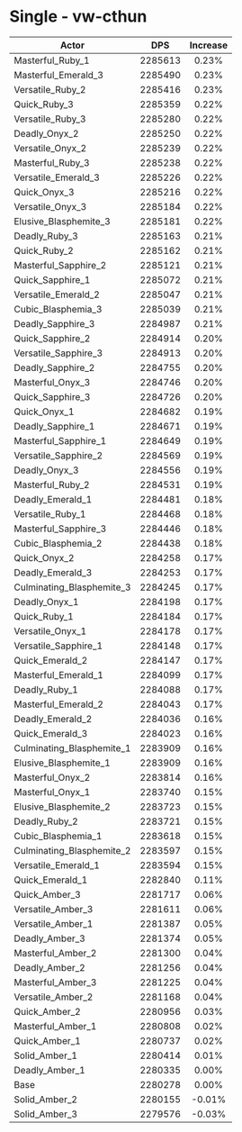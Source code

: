 # Single - vw-cthun
| Actor | DPS | Increase |
|---|:---:|:---:|
|Masterful_Ruby_1|2285613|0.23%|
|Masterful_Emerald_3|2285490|0.23%|
|Versatile_Ruby_2|2285416|0.23%|
|Quick_Ruby_3|2285359|0.22%|
|Versatile_Ruby_3|2285280|0.22%|
|Deadly_Onyx_2|2285250|0.22%|
|Versatile_Onyx_2|2285239|0.22%|
|Masterful_Ruby_3|2285238|0.22%|
|Versatile_Emerald_3|2285226|0.22%|
|Quick_Onyx_3|2285216|0.22%|
|Versatile_Onyx_3|2285184|0.22%|
|Elusive_Blasphemite_3|2285181|0.22%|
|Deadly_Ruby_3|2285163|0.21%|
|Quick_Ruby_2|2285162|0.21%|
|Masterful_Sapphire_2|2285121|0.21%|
|Quick_Sapphire_1|2285072|0.21%|
|Versatile_Emerald_2|2285047|0.21%|
|Cubic_Blasphemia_3|2285039|0.21%|
|Deadly_Sapphire_3|2284987|0.21%|
|Quick_Sapphire_2|2284914|0.20%|
|Versatile_Sapphire_3|2284913|0.20%|
|Deadly_Sapphire_2|2284755|0.20%|
|Masterful_Onyx_3|2284746|0.20%|
|Quick_Sapphire_3|2284726|0.20%|
|Quick_Onyx_1|2284682|0.19%|
|Deadly_Sapphire_1|2284671|0.19%|
|Masterful_Sapphire_1|2284649|0.19%|
|Versatile_Sapphire_2|2284569|0.19%|
|Deadly_Onyx_3|2284556|0.19%|
|Masterful_Ruby_2|2284531|0.19%|
|Deadly_Emerald_1|2284481|0.18%|
|Versatile_Ruby_1|2284468|0.18%|
|Masterful_Sapphire_3|2284446|0.18%|
|Cubic_Blasphemia_2|2284438|0.18%|
|Quick_Onyx_2|2284258|0.17%|
|Deadly_Emerald_3|2284253|0.17%|
|Culminating_Blasphemite_3|2284245|0.17%|
|Deadly_Onyx_1|2284198|0.17%|
|Quick_Ruby_1|2284184|0.17%|
|Versatile_Onyx_1|2284178|0.17%|
|Versatile_Sapphire_1|2284148|0.17%|
|Quick_Emerald_2|2284147|0.17%|
|Masterful_Emerald_1|2284099|0.17%|
|Deadly_Ruby_1|2284088|0.17%|
|Masterful_Emerald_2|2284043|0.17%|
|Deadly_Emerald_2|2284036|0.16%|
|Quick_Emerald_3|2284023|0.16%|
|Culminating_Blasphemite_1|2283909|0.16%|
|Elusive_Blasphemite_1|2283909|0.16%|
|Masterful_Onyx_2|2283814|0.16%|
|Masterful_Onyx_1|2283740|0.15%|
|Elusive_Blasphemite_2|2283723|0.15%|
|Deadly_Ruby_2|2283721|0.15%|
|Cubic_Blasphemia_1|2283618|0.15%|
|Culminating_Blasphemite_2|2283597|0.15%|
|Versatile_Emerald_1|2283594|0.15%|
|Quick_Emerald_1|2282840|0.11%|
|Quick_Amber_3|2281717|0.06%|
|Versatile_Amber_3|2281611|0.06%|
|Versatile_Amber_1|2281387|0.05%|
|Deadly_Amber_3|2281374|0.05%|
|Masterful_Amber_2|2281300|0.04%|
|Deadly_Amber_2|2281256|0.04%|
|Masterful_Amber_3|2281225|0.04%|
|Versatile_Amber_2|2281168|0.04%|
|Quick_Amber_2|2280956|0.03%|
|Masterful_Amber_1|2280808|0.02%|
|Quick_Amber_1|2280737|0.02%|
|Solid_Amber_1|2280414|0.01%|
|Deadly_Amber_1|2280335|0.00%|
|Base|2280278|0.00%|
|Solid_Amber_2|2280155|-0.01%|
|Solid_Amber_3|2279576|-0.03%|
